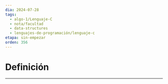 ```yaml
---
dia: 2024-07-28
tags:
  - algo-1/Lenguaje-C
  - nota/facultad
  - data-structures
  - lenguajes-de-programación/lenguaje-c
etapa: sin-empezar
orden: 356
---
```

# Definición
---
